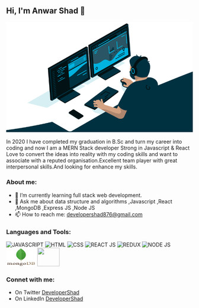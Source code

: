 ## Hi, I'm Anwar Shad 👋

![The San Juan Mountains are beautiful!](https://github.com/satwikn07/satwikn07/raw/main/Images/display.gif "San Juan Mountains")

<!-- **DeveloperShad/DeveloperShad** is a ✨ _special_ ✨ repository because its `README.md` (this file) appears on your GitHub profile. -->

In 2020 I have completed my graduation in B.Sc and turn my career into coding and now I am a MERN Stack developer Strong in Javascript & React Love to convert the ideas into reality with my coding skills and want to associate with a reputed organisation.Excellent team player with great interpersonal skills.And looking for enhance my skills.

### About me:

<!-- - 🔭 I’m currently working on ... -->
<!-- - 👯 I’m looking to collaborate on ... -->
<!-- - 🤔 I’m looking for help with  -->
<!-- - 😄 Pronouns: ... -->
<!-- - ⚡ Fun fact: ... -->

- 🌱 I’m currently learning full stack web development.
- 💬 Ask me about data structure and algorithms ,Javascript ,React ,MongoDB ,Express JS ,Node JS
- 📫 How to reach me: <developershad876@gmail.com>


### Languages and Tools:
![](https://camo.githubusercontent.com/da839b79b282a7658a172f07e13496fb18bcf9fa624d061def0e80f47a68ff1d/68747470733a2f2f696d672e69636f6e73382e636f6d2f636f6c6f722f34382f3030303030302f6a6176617363726970742e706e67 "JAVASCRIPT")
![HTML](https://camo.githubusercontent.com/91624b4794cb98081ea55063865721be4b4399472c81e66b89b37fd07aad1d92/68747470733a2f2f696d672e69636f6e73382e636f6d2f636f6c6f722f34382f3030303030302f68746d6c2d352e706e67 "HTML")
![CSS](https://camo.githubusercontent.com/dc75aee770dff630309493116eeebd6a39c7042e4e94780a5e6c8f107bebe76f/68747470733a2f2f696d672e69636f6e73382e636f6d2f636f6c6f722f34382f3030303030302f637373332e706e67 "CSS")
![REACT JS](https://camo.githubusercontent.com/38b72f440cbf774558b9399b27bf659066e94b1eddc4510a9607ced1f028f6d0/68747470733a2f2f696d672e69636f6e73382e636f6d2f636f6c6f722f34382f3030303030302f72656163742d6e61746976652e706e67 "REACT JS")
![REDUX](https://camo.githubusercontent.com/d3d1874579d4c426185cc3f0b5819d05cad0e3cb0d62ce2b182daea2abab84b3/68747470733a2f2f696d672e69636f6e73382e636f6d2f636f6c6f722f34382f3030303030302f72656475782e706e67 "REDUX")
![NODE JS](https://camo.githubusercontent.com/03899ca15bc7682cad570e2638be85926777122dce4b90151d5efc897660d5cd/68747470733a2f2f696d672e69636f6e73382e636f6d2f636f6c6f722f34382f3030303030302f6e6f64656a732e706e67 "NODE JS")
<img src="https://raw.githubusercontent.com/devicons/devicon/master/icons/mongodb/mongodb-original-wordmark.svg" width="80" height="50" alt=""/>
<img src="https://o.remove.bg/downloads/78e2b390-91fe-4aa5-b21c-b66b886cd79a/136-1363736_express-js-icon-png-transparent-png-removebg-preview.png" width="60" height="50" alt=""/>
### Connet with me:
- On Twitter [DeveloperShad](https://twitter.com/developershad)
- On LinkedIn [DeveloperShad](https://www.linkedin.com/in/developershad)
